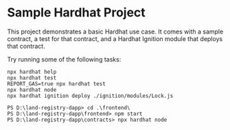 # Sample Hardhat Project

This project demonstrates a basic Hardhat use case. It comes with a sample contract, a test for that contract, and a Hardhat Ignition module that deploys that contract.

Try running some of the following tasks:

```shell
npx hardhat help
npx hardhat test
REPORT_GAS=true npx hardhat test
npx hardhat node
npx hardhat ignition deploy ./ignition/modules/Lock.js

PS D:\land-registry-dapp> cd .\frontend\
PS D:\land-registry-dapp\frontend> npm start 
PS D:\land-registry-dapp\contracts> npx hardhat node

```
